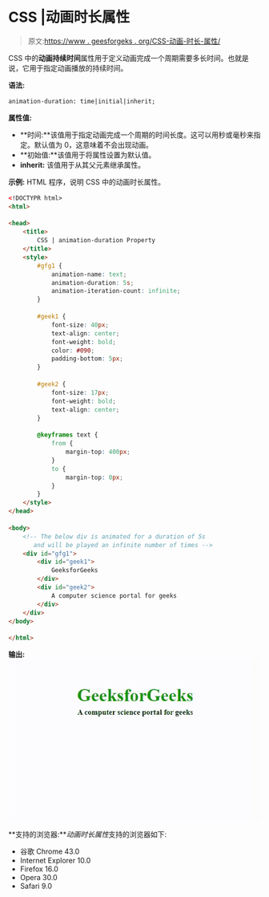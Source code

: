 # CSS |动画时长属性

> 原文:[https://www . geesforgeks . org/CSS-动画-时长-属性/](https://www.geeksforgeeks.org/css-animation-duration-property/)

CSS 中的**动画持续时间**属性用于定义动画完成一个周期需要多长时间。也就是说，它用于指定动画播放的持续时间。

**语法:**

```html
animation-duration: time|initial|inherit;
```

**属性值:**

*   **时间:**该值用于指定动画完成一个周期的时间长度。这可以用秒或毫秒来指定。默认值为 0，这意味着不会出现动画。
*   **初始值:**该值用于将属性设置为默认值。
*   **inherit:** 该值用于从其父元素继承属性。

**示例:** HTML 程序，说明 CSS 中的动画时长属性。

```html
<!DOCTYPR html>
<html>

<head>
    <title>
        CSS | animation-duration Property
    </title>
    <style>
        #gfg1 {
            animation-name: text;
            animation-duration: 5s;
            animation-iteration-count: infinite;
        }

        #geek1 {
            font-size: 40px;
            text-align: center;
            font-weight: bold;
            color: #090;
            padding-bottom: 5px;
        }

        #geek2 {
            font-size: 17px;
            font-weight: bold;
            text-align: center;
        }

        @keyframes text {
            from {
                margin-top: 400px;
            }
            to {
                margin-top: 0px;
            }
        }
    </style>
</head>

<body>
    <!-- The below div is animated for a duration of 5s 
       and will be played an infinite number of times -->
    <div id="gfg1">
        <div id="geek1">
            GeeksforGeeks
        </div>
        <div id="geek2">
            A computer science portal for geeks
        </div>
    </div>
</body>

</html>                                    
```

**输出:**
![](img/8a6413d7ed7a70ff3fabb780bde8277c.png)

**支持的浏览器:***动画时长属性*支持的浏览器如下:

*   谷歌 Chrome 43.0
*   Internet Explorer 10.0
*   Firefox 16.0
*   Opera 30.0
*   Safari 9.0